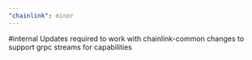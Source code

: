 ```yaml
---
"chainlink": minor
---
```


#internal Updates required to work with chainlink-common changes to support grpc streams for capabilities

